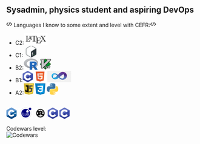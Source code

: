 ## Sysadmin, physics student and aspiring DevOps
<!--
**birrabenzina/birrabenzina** is a ✨ _special_ ✨ repository because its `README.md` (this file) appears on your GitHub profile.

Here are some ideas to get you started:

- 🔭 I’m currently working on ...
- 🌱 I’m currently learning ...
- 👯 I’m looking to collaborate on ...
- 🤔 I’m looking for help with ...
- 💬 Ask me about ...
- 📫 How to reach me: ...
- 😄 Pronouns: ...
- ⚡ Fun fact: ...
-->
<img height="15" src="./icons/coding.png"> Languages I know to some extent and level with CEFR:<img height="15" src="/icons/coding.png"><br>
<ul>
	<li>C2:<code><img height="30" src="./icons/latex.png" alt="LaTeX"></code></li>
	<li>C1:<code><img height="30" src="./icons/bash.png" alt="Shell"></code></li>
	<li>B2:<code><img height="30" src="./icons/r.svg" alt="R"></code> <code><img height="30" src="./icons/vim.svg" alt="Vimscript"></code></li>
	<li>B1:<code><img height="30" src="./icons/c.png" alt="C"></code> <code><img height="30" src="./icons/html.png" alt="HTML"></code> <code><img height="30" src="./icons/vba.png"></code></li>
	<li>A2:<code><img height="30" src="./icons/js.jpg" alt="JavaScript"></code> <code><img height="30" src="./icons/css1.png" alt="CSS"></code> <code><img height="30" src="./icons/python.png" alt="Python"></code></li>
</ul>
<br>
<code><img height="30" src="./icons/cpp.png" alt="C++"></code>
<code><img height="30" src="./icons/lua.png" alt="Lua"></code>
<code><img height="30" src="./icons/rust.jpg" alt="Rust"></code>
<code><img height="30" src="./icons/c.png" alt="C"></code>
<code><img height="30" src="./icons/c.png" alt="C"></code>

Codewars level:<br>
<img src="https://www.codewars.com/users/birrabenzina/badges/small" alt="Codewars"><br>
